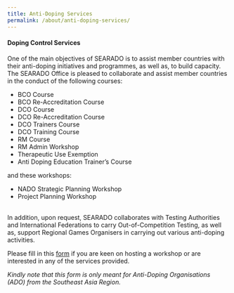 ```yaml
---
title: Anti-Doping Services
permalink: /about/anti-doping-services/
---
```

#### **Doping Control Services**
One of the main objectives of SEARADO is to assist member countries with their anti-doping initiatives and programmes, as well as, to build capacity. The SEARADO Office is pleased to collaborate and assist member countries in the conduct of the following courses:
- BCO Course
- BCO Re-Accreditation Course
- DCO Course
- DCO Re-Accreditation Course
- DCO Trainers Course
- DCO Training Course
- RM Course
- RM Admin Workshop
- Therapeutic Use Exemption
- Anti Doping Education Trainer’s Course

and these workshops:

- NADO Strategic Planning Workshop
- Project Planning Workshop

<br>In addition, upon request, SEARADO collaborates with Testing Authorities and International Federations to carry Out-of-Competition Testing, as well as, support Regional Games Organisers in carrying out various anti-doping activities.

Please fill in this [form](https://forms.gle/zjGarbENCRqYbt5M8) if you are keen on hosting a workshop or are interested in any of the services provided.

_Kindly note that this form is only meant for Anti-Doping Organisations (ADO) from the Southeast Asia Region._